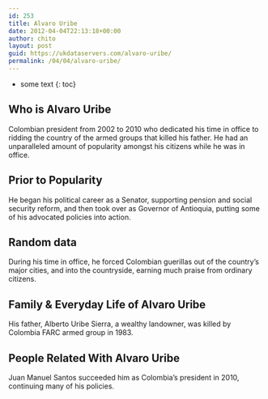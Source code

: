 ```yaml
---
id: 253
title: Alvaro Uribe
date: 2012-04-04T22:13:18+00:00
author: chito
layout: post
guid: https://ukdataservers.com/alvaro-uribe/
permalink: /04/04/alvaro-uribe/
---
```


* some text
{: toc}


## Who is  Alvaro Uribe
                  
                  
                  
Colombian president from 2002 to 2010 who dedicated his time in office to ridding the country of the armed groups that killed his father. He had an unparalleled amount of popularity amongst his citizens while he was in office.
                  
                
                
                
## Prior to Popularity 
                  
                  
                  
He began his political career as a Senator, supporting pension and social security reform, and then took over as Governor of Antioquia, putting some of his advocated policies into action.
                  
                
                
                
## Random data 
                  
                  
                  
During his time in office, he forced Colombian guerillas out of the country&#8217;s major cities, and into the countryside, earning much praise from ordinary citizens.
                  
                
                
                
## Family & Everyday Life of Alvaro Uribe
                  
                  
                  
His father, Alberto Uribe Sierra, a wealthy landowner, was killed by Colombia FARC armed group in 1983.
                  
                
                
                
## People Related With  Alvaro Uribe
                  
                  
                  
Juan Manuel Santos succeeded him as Colombia&#8217;s president in 2010, continuing many of his policies.
                  
                
              
            
          
          
          
    
    
  
